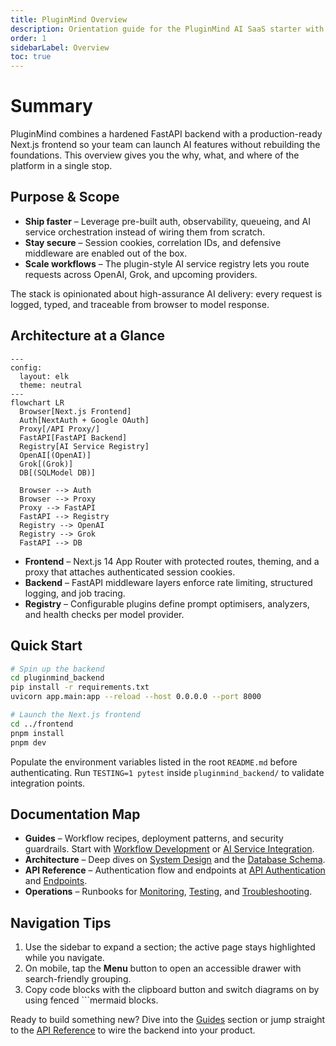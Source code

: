```yaml
---
title: PluginMind Overview
description: Orientation guide for the PluginMind AI SaaS starter with links into architecture, API reference, and operational runbooks.
order: 1
sidebarLabel: Overview
toc: true
---
```


# Summary

PluginMind combines a hardened FastAPI backend with a production-ready Next.js frontend so your team can launch AI features without rebuilding the foundations. This overview gives you the why, what, and where of the platform in a single stop.

## Purpose & Scope

- **Ship faster** – Leverage pre-built auth, observability, queueing, and AI service orchestration instead of wiring them from scratch.
- **Stay secure** – Session cookies, correlation IDs, and defensive middleware are enabled out of the box.
- **Scale workflows** – The plugin-style AI service registry lets you route requests across OpenAI, Grok, and upcoming providers.

The stack is opinionated about high-assurance AI delivery: every request is logged, typed, and traceable from browser to model response.

## Architecture at a Glance

```mermaid
---
config:
  layout: elk
  theme: neutral
---
flowchart LR
  Browser[Next.js Frontend]
  Auth[NextAuth + Google OAuth]
  Proxy[/API Proxy/]
  FastAPI[FastAPI Backend]
  Registry[AI Service Registry]
  OpenAI[(OpenAI)]
  Grok[(Grok)]
  DB[(SQLModel DB)]

  Browser --> Auth
  Browser --> Proxy
  Proxy --> FastAPI
  FastAPI --> Registry
  Registry --> OpenAI
  Registry --> Grok
  FastAPI --> DB
```

- **Frontend** – Next.js 14 App Router with protected routes, theming, and a proxy that attaches authenticated session cookies.
- **Backend** – FastAPI middleware layers enforce rate limiting, structured logging, and job tracing.
- **Registry** – Configurable plugins define prompt optimisers, analyzers, and health checks per model provider.

## Quick Start

```bash
# Spin up the backend
cd pluginmind_backend
pip install -r requirements.txt
uvicorn app.main:app --reload --host 0.0.0.0 --port 8000

# Launch the Next.js frontend
cd ../frontend
pnpm install
pnpm dev
```

Populate the environment variables listed in the root `README.md` before authenticating. Run `TESTING=1 pytest` inside `pluginmind_backend/` to validate integration points.

## Documentation Map

- **Guides** – Workflow recipes, deployment patterns, and security guardrails. Start with [Workflow Development](/docs/guides/workflow-development) or [AI Service Integration](/docs/guides/ai-service-integration).
- **Architecture** – Deep dives on [System Design](/docs/architecture/system-design) and the [Database Schema](/docs/architecture/database-schema).
- **API Reference** – Authentication flow and endpoints at [API Authentication](/docs/api/authentication) and [Endpoints](/docs/api/endpoints).
- **Operations** – Runbooks for [Monitoring](/docs/operations/monitoring), [Testing](/docs/operations/testing), and [Troubleshooting](/docs/operations/troubleshooting).

## Navigation Tips

1. Use the sidebar to expand a section; the active page stays highlighted while you navigate.
2. On mobile, tap the **Menu** button to open an accessible drawer with search-friendly grouping.
3. Copy code blocks with the clipboard button and switch diagrams on by using fenced ```mermaid blocks.

Ready to build something new? Dive into the [Guides](/docs/guides/workflow-development) section or jump straight to the [API Reference](/docs/api/endpoints) to wire the backend into your product.

